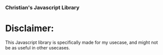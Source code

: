 ### Christian's Javascript Library ###

# Disclaimer:
This Javascript library is specifically made for my usecase, 
and might not be as useful in other usecases.
